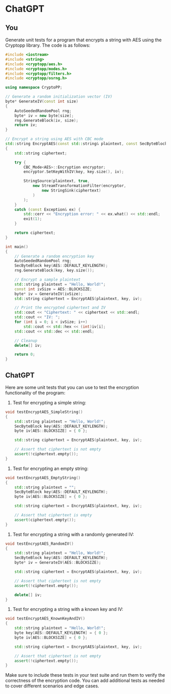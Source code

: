 # ChatGPT

## You
Generate unit tests for a program that encrypts a string with AES using the Cryptopp library. 
The code is as follows:
```cpp
#include <iostream>
#include <string>
#include <cryptopp/aes.h>
#include <cryptopp/modes.h>
#include <cryptopp/filters.h>
#include <cryptopp/osrng.h>

using namespace CryptoPP;

// Generate a random initialization vector (IV)
byte* GenerateIV(const int size)
{
    AutoSeededRandomPool rng;
    byte* iv = new byte[size];
    rng.GenerateBlock(iv, size);
    return iv;
}

// Encrypt a string using AES with CBC mode
std::string EncryptAES(const std::string& plaintext, const SecByteBlock& key, const byte* iv)
{
    std::string ciphertext;

    try {
        CBC_Mode<AES>::Encryption encryptor;
        encryptor.SetKeyWithIV(key, key.size(), iv);

        StringSource(plaintext, true,
            new StreamTransformationFilter(encryptor,
                new StringSink(ciphertext)
            )
        );
    }
    catch (const Exception& ex) {
        std::cerr << "Encryption error: " << ex.what() << std::endl;
        exit(1);
    }

    return ciphertext;
}

int main()
{
    // Generate a random encryption key
    AutoSeededRandomPool rng;
    SecByteBlock key(AES::DEFAULT_KEYLENGTH);
    rng.GenerateBlock(key, key.size());

    // Encrypt a sample plaintext
    std::string plaintext = "Hello, World!";
    const int ivSize = AES::BLOCKSIZE;
    byte* iv = GenerateIV(ivSize);
    std::string ciphertext = EncryptAES(plaintext, key, iv);

    // Print the encrypted ciphertext and IV
    std::cout << "Ciphertext: " << ciphertext << std::endl;
    std::cout << "IV: ";
    for (int i = 0; i < ivSize; i++)
        std::cout << std::hex << (int)iv[i];
    std::cout << std::dec << std::endl;

    // Cleanup
    delete[] iv;

    return 0;
}
```

## ChatGPT
Here are some unit tests that you can use to test the encryption functionality of the program:

1. Test for encrypting a simple string:

```cpp
void testEncryptAES_SimpleString()
{
    std::string plaintext = "Hello, World!";
    SecByteBlock key(AES::DEFAULT_KEYLENGTH);
    byte iv[AES::BLOCKSIZE] = { 0 };

    std::string ciphertext = EncryptAES(plaintext, key, iv);

    // Assert that ciphertext is not empty
    assert(!ciphertext.empty());
}

```

1. Test for encrypting an empty string:

```cpp
void testEncryptAES_EmptyString()
{
    std::string plaintext = "";
    SecByteBlock key(AES::DEFAULT_KEYLENGTH);
    byte iv[AES::BLOCKSIZE] = { 0 };

    std::string ciphertext = EncryptAES(plaintext, key, iv);

    // Assert that ciphertext is empty
    assert(ciphertext.empty());
}

```

1. Test for encrypting a string with a randomly generated IV:

```cpp
void testEncryptAES_RandomIV()
{
    std::string plaintext = "Hello, World!";
    SecByteBlock key(AES::DEFAULT_KEYLENGTH);
    byte* iv = GenerateIV(AES::BLOCKSIZE);

    std::string ciphertext = EncryptAES(plaintext, key, iv);

    // Assert that ciphertext is not empty
    assert(!ciphertext.empty());

    delete[] iv;
}

```

1. Test for encrypting a string with a known key and IV:

```cpp
void testEncryptAES_KnownKeyAndIV()
{
    std::string plaintext = "Hello, World!";
    byte key[AES::DEFAULT_KEYLENGTH] = { 0 };
    byte iv[AES::BLOCKSIZE] = { 0 };

    std::string ciphertext = EncryptAES(plaintext, key, iv);

    // Assert that ciphertext is not empty
    assert(!ciphertext.empty());
}

```

Make sure to include these tests in your test suite and run them to verify the correctness of the encryption code. You can add additional tests as needed to cover different scenarios and edge cases.

